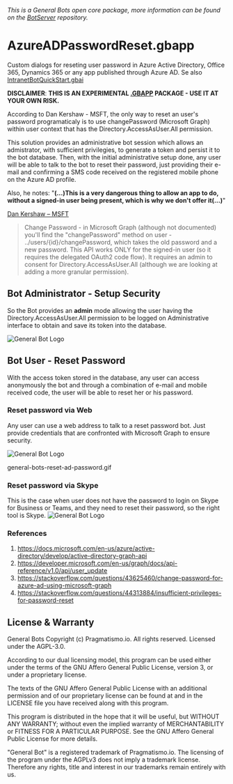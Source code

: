 *This is a General Bots open core package, more information can be found on the [BotServer](https://github.com/pragmatismo-io/BotServer) repository.*

# AzureADPasswordReset.gbapp
Custom dialogs for reseting user password in Azure Active Directory, Office 365, Dynamics 365 or any app published through Azure AD. Se also [IntranetBotQuickStart.gbai](https://github.com/pragmatismo-io/IntranetBotQuickStart.gbai)

**DISCLAIMER**: **THIS IS AN EXPERIMENTAL [.GBAPP](https://github.com/pragmatismo-io/BotServer#gbapp) PACKAGE - USE IT AT YOUR OWN RISK.**

According to Dan Kershaw - MSFT, the only way to reset an user's password programaticaly is to use changePassword (Microsoft Graph) within user context that has the Directory.AccessAsUser.All permission. 

This solution provides an administrative bot session which allows an admistrator, with sufficient privilegies, to generate a token and persist it to the bot database. Then, with the initial administrative setup done, any user will be able to talk to the bot to reset their password, just providing their e-mail and confirming a SMS code received on the registered mobile phone on the Azure AD profile. 


Also, he notes: "**(...)This is a very dangerous thing to allow an app to do, without a signed-in user being present, which is why we don't offer it(...)**"

[Dan Kershaw – MSFT](https://stackoverflow.com/questions/44313884/insufficient-privileges-for-password-reset)

>Change Password - in Microsoft Graph (although not documented) you'll find the "changePassword" method on user - ../users/{id}/changePassword, which takes the old password and a new password. This API works ONLY for the signed-in user (so it requires the delegated OAuth2 code flow). It requires an admin to consent for Directory.AccessAsUser.All (although we are looking at adding a more granular permission).

## Bot Administrator - Setup Security

So the Bot provides an **admin** mode allowing the user having the Directory.AccessAsUser.All permission to be logged on Administrative interface to obtain and save its token into the database.

![General Bot Logo](https://raw.githubusercontent.com/pragmatismo-io/AzureADPasswordReset.gbapp/master/docs/general-bots-reset-ad-password-admin.gif)

## Bot User - Reset Password


With the access token stored in the database, any user can access anonymously  the 
bot and through a combination of e-mail and mobile received code, the user will be able to reset her or his password.

### Reset password via Web

Any user can use a web address to talk to a reset password bot. Just provide credentials that are confronted with Microsoft Graph to ensure security.

![General Bot Logo](https://raw.githubusercontent.com/pragmatismo-io/AzureADPasswordReset.gbapp/master/docs/password.gif)

general-bots-reset-ad-password.gif	

### Reset password via Skype

This is the case when user does not have the password to login on Skype for Business or Teams, and they need to reset
their password, so the right tool is Skype.
![General Bot Logo](https://raw.githubusercontent.com/pragmatismo-io/AzureADPasswordReset.gbapp/master/docs/general-bots-reset-ad-password.gif)

### References

1. https://docs.microsoft.com/en-us/azure/active-directory/develop/active-directory-graph-api
2. https://developer.microsoft.com/en-us/graph/docs/api-reference/v1.0/api/user_update
3. https://stackoverflow.com/questions/43625460/change-password-for-azure-ad-using-microsoft-graph
4. https://stackoverflow.com/questions/44313884/insufficient-privileges-for-password-reset

## License & Warranty

General Bots Copyright (c) Pragmatismo.io. All rights reserved.
Licensed under the AGPL-3.0.       
                                                            
According to our dual licensing model, this program can be used either
under the terms of the GNU Affero General Public License, version 3,
or under a proprietary license.   
                                                        
The texts of the GNU Affero General Public License with an additional
permission and of our proprietary license can be found at and 
in the LICENSE file you have received along with this program.

This program is distributed in the hope that it will be useful,
but WITHOUT ANY WARRANTY; without even the implied warranty of
MERCHANTABILITY or FITNESS FOR A PARTICULAR PURPOSE. See the
GNU Affero General Public License for more details.
                                                        
"General Bot" is a registered trademark of Pragmatismo.io.
The licensing of the program under the AGPLv3 does not imply a
trademark license. Therefore any rights, title and interest in
our trademarks remain entirely with us.
